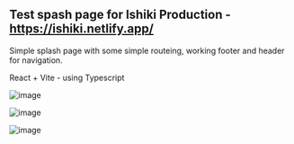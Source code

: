 ## Test spash page for Ishiki Production - https://ishiki.netlify.app/

Simple splash page with some simple routeing, working footer and header for navigation.

React + Vite - using Typescript 

![image](https://github.com/user-attachments/assets/2bed5d75-de8d-4bf4-94cd-f13dae4e7e6d)

![image](https://github.com/user-attachments/assets/b3f54489-e0b0-46ca-aa79-7d94d7c9d62e)

![image](https://github.com/user-attachments/assets/4d7d6a8f-d2bc-4623-a73e-b2a16d203451)
